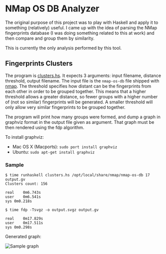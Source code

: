 # NMap OS DB Analyzer

The original purpose of this project was to play with Haskell and apply it to something (relatively) useful. I came up with the idea of parsing the NMap fingerprints database (I was doing something related to this at work) and then compare and group them by similarity.

This is currently the only analysis performed by this tool.

## Fingerprints Clusters

The program is [clusters.hs](nmap-os-db-analyzer/blob/master/clusters.hs). It expects 3 arguments: input filename, distance threshold, output filename. The input file is the `nmap-os-db` file shipped with [nmap](http://nmap.org/). The threshold specifies how distant can be the fingerprints from each other in order to be grouped together. This means that a higher threshold allows a greater distance, so fewer groups with a higher number of (not so similar) fingerprints will be generated. A smaller threshold will only allow very similar fingerprints to be grouped together.

The program will print how many groups were formed, and dump a graph in graphviz format in the output file given as argument. That graph must be then rendered using the fdp algorithm.

To install graphviz: 

 * Mac OS X (Macports): `sudo port install graphviz`
 * Ubuntu: `sudo apt-get install graphviz`

### Sample

    $ time runhaskell clusters.hs /opt/local/share/nmap/nmap-os-db 17 output.gv
	Clusters count: 156

	real	0m6.743s
	user	0m6.541s
	sys	0m0.218s

    $ time fdp -Tsvgz -o output.svgz output.gv 

	real	0m17.829s
	user	0m17.511s
	sys	0m0.298s

Generated graph:

![Sample graph](nmap-os-db-analyzer/raw/master/sample.png)
